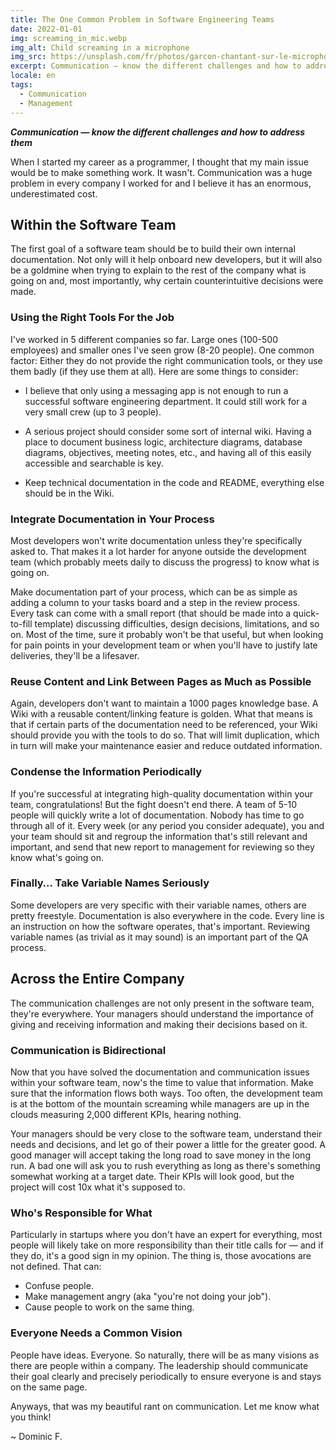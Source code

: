 ```yaml
---
title: The One Common Problem in Software Engineering Teams
date: 2022-01-01
img: screaming_in_mic.webp
img_alt: Child screaming in a microphone
img_src: https://unsplash.com/fr/photos/garcon-chantant-sur-le-microphone-avec-filtre-anti-pop-ASKeuOZqhYU
excerpt: Communication — know the different challenges and how to address them.
locale: en
tags:
  - Communication
  - Management
---
```


___Communication — know the different challenges and how to address them___

When I started my career as a programmer, I thought that my main issue would be to make something work. It
wasn't. Communication was a huge problem in every company I worked for and I believe it has an enormous,
underestimated cost.

## Within the Software Team

The first goal of a software team should be to build their own internal documentation. Not only will it help
onboard new developers, but it will also be a goldmine when trying to explain to the rest of the company what
is going on and, most importantly, why certain counterintuitive decisions were made.

### Using the Right Tools For the Job

I've worked in 5 different companies so far. Large ones (100-500 employees) and smaller ones I've seen grow
(8-20 people). One common factor: Either they do not provide the right communication tools, or they use them
badly (if they use them at all). Here are some things to consider:

- I believe that only using a messaging app is not enough to run a successful software engineering department.
It could still work for a very small crew (up to 3 people).

- A serious project should consider some sort of internal wiki. Having a place to document business logic,
  architecture diagrams, database diagrams, objectives, meeting notes, etc., and having all of this easily
  accessible and searchable is key.
- Keep technical documentation in the code and README, everything else should be in the Wiki.

### Integrate Documentation in Your Process

Most developers won't write documentation unless they're specifically asked to. That makes it a lot harder for
anyone outside the development team (which probably meets daily to discuss the progress) to know what is going on.

Make documentation part of your process, which can be as simple as adding a column to your tasks board and a step
in the review process. Every task can come with a small report (that should be made into a quick-to-fill template)
discussing difficulties, design decisions, limitations, and so on. Most of the time, sure it probably won't be that
useful, but when looking for pain points in your development team or when you'll have to justify late deliveries,
they'll be a lifesaver.

### Reuse Content and Link Between Pages as Much as Possible

Again, developers don't want to maintain a 1000 pages knowledge base. A Wiki with a reusable content/linking feature
is golden. What that means is that if certain parts of the documentation need to be referenced, your Wiki should provide
you with the tools to do so. That will limit duplication, which in turn will make your maintenance easier and reduce
outdated information.

### Condense the Information Periodically

If you're successful at integrating high-quality documentation within your team, congratulations! But the fight doesn't
end there. A team of 5-10 people will quickly write a lot of documentation. Nobody has time to go through all of it.
Every week (or any period you consider adequate), you and your team should sit and regroup the information that's still
relevant and important, and send that new report to management for reviewing so they know what's going on.

### Finally… Take Variable Names Seriously

Some developers are very specific with their variable names, others are pretty freestyle. Documentation is also everywhere
in the code. Every line is an instruction on how the software operates, that's important. Reviewing variable names (as trivial
as it may sound) is an important part of the QA process.

## Across the Entire Company

The communication challenges are not only present in the software team, they're everywhere. Your managers should understand
the importance of giving and receiving information and making their decisions based on it.

### Communication is Bidirectional

Now that you have solved the documentation and communication issues within your software team, now's the time to value that
information. Make sure that the information flows both ways. Too often, the development team is at the bottom of the mountain
screaming while managers are up in the clouds measuring 2,000 different KPIs, hearing nothing.

Your managers should be very close to the software team, understand their needs and decisions, and let go of their power a
little for the greater good. A good manager will accept taking the long road to save money in the long run. A bad one will
ask you to rush everything as long as there's something somewhat working at a target date. Their KPIs will look good, but
the project will cost 10x what it's supposed to.

### Who's Responsible for What

Particularly in startups where you don't have an expert for everything, most people will likely take on more responsibility
than their title calls for — and if they do, it's a good sign in my opinion. The thing is, those avocations are not defined.
That can:

- Confuse people.
- Make management angry (aka "you're not doing your job").
- Cause people to work on the same thing.

### Everyone Needs a Common Vision

People have ideas. Everyone. So naturally, there will be as many visions as there are people within a company. The leadership
should communicate their goal clearly and precisely periodically to ensure everyone is and stays on the same page.

Anyways, that was my beautiful rant on communication. Let me know what you think!

~ Dominic F.
